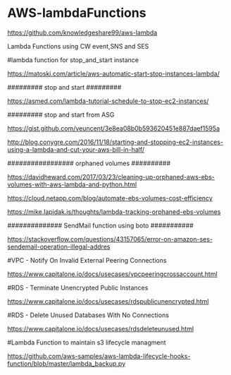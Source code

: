 # AWS-lambdaFunctions

https://github.com/knowledgeshare99/aws-lambda

Lambda Functions using CW event,SNS and SES

#lambda function for stop_and_start instance

https://matoski.com/article/aws-automatic-start-stop-instances-lambda/

######### stop and start #########

https://asmed.com/lambda-tutorial-schedule-to-stop-ec2-instances/

######### stop and start from ASG

https://gist.github.com/veuncent/3e8ea08b0b593620451e887daef1595a

http://blog.conygre.com/2016/11/18/starting-and-stopping-ec2-instances-using-a-lambda-and-cut-your-aws-bill-in-half/

################# orphaned volumes ##########

https://davidheward.com/2017/03/23/cleaning-up-orphaned-aws-ebs-volumes-with-aws-lambda-and-python.html

https://cloud.netapp.com/blog/automate-ebs-volumes-cost-efficiency

https://mike.lapidak.is/thoughts/lambda-tracking-orphaned-ebs-volumes

############## SendMail function using boto ###########

https://stackoverflow.com/questions/43157065/error-on-amazon-ses-sendemail-operation-illegal-addres

#VPC - Notify On Invalid External Peering Connections

https://www.capitalone.io/docs/usecases/vpcpeeringcrossaccount.html


#RDS - Terminate Unencrypted Public Instances

https://www.capitalone.io/docs/usecases/rdspublicunencrypted.html

#RDS - Delete Unused Databases With No Connections

https://www.capitalone.io/docs/usecases/rdsdeleteunused.html

#Lambda Function to maintain s3 lifecycle managment

https://github.com/aws-samples/aws-lambda-lifecycle-hooks-function/blob/master/lambda_backup.py





